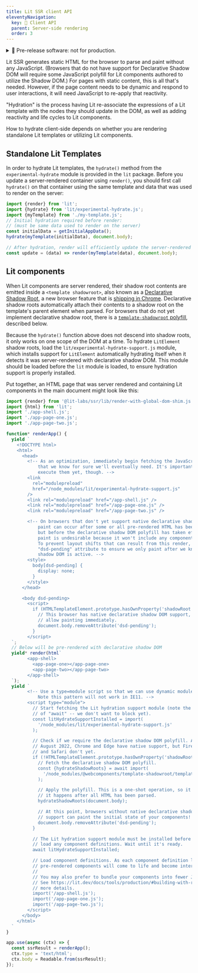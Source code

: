 ```yaml
---
title: Lit SSR client API
eleventyNavigation:
  key: 🧪 Client API
  parent: Server-side rendering
  order: 3
---
```


<details class="pre-release">
  <summary> 🧪 Pre-release software: not for production.</summary>
  
  Lit labs packages are published to get feedback from the wider community. This code shouldn't be used in production, but we encourage you to try it out and [file issues](https://github.com/lit/lit/issues/new/choose) for any bugs you find. For general feedback, please use the GitHub [discussion](https://github.com/lit/lit/discussions).

For more information about the Lit labs process, see [Lib Labs](/docs/libraries/labs/)

</details>

Lit SSR generates static HTML for the browser to parse and paint without any JavaScript. (Browsers that do not have support for Declarative Shadow DOM will require some JavaScript polyfill for Lit components authored to utilize the Shadow DOM.) For pages with static content, this is all that's needed. However, if the page content needs to be dynamic and respond to user interactions, it will need JavaScript to re-apply that reactivity.

"Hydration" is the process having Lit re-associate the expressions of a Lit template with the  nodes they should update in the DOM, as well as adding reactivity and life cycles to Lit components.

How to hydrate client-side depends on whether you are rendering standalone Lit templates or utilizing Lit components.

## Standalone Lit Templates
In order to hydrate Lit templates, the `hydrate()` method from the `experimental-hydrate` module is provided in the `lit` package. Before you update a server-rendered container using `render()`, you should first call `hydrate()` on that container using the same template and data that was used to render on the server:

```js
import {render} from 'lit';
import {hydrate} from 'lit/experimental-hydrate.js';
import {myTemplate} from './my-template.js';
// Initial hydration required before render:
// (must be same data used to render on the server)
const initialData = getInitialAppData();
hydrate(myTemplate(initialData), document.body);

// After hydration, render will efficiently update the server-rendered DOM:
const update = (data) => render(myTemplate(data), document.body);
```

## Lit components
When Lit components are server rendered, their shadow root contents are emitted inside a `<template shadowroot>`, also known as a [Declarative Shadow Root](https://web.dev/declarative-shadow-dom/), a new browser feature that is [shipping in Chrome](https://developer.chrome.com/blog/new-in-chrome-90/#declarative). Declarative shadow roots automatically attach their contents to a shadow root on the template's parent element when parsed. For browsers that do not yet implement declarative shadow root, there is a [`template-shadowroot` polyfill](https://github.com/webcomponents/template-shadowroot), described below.

Because the `hydrate()` function above does not descend into shadow roots, it only works on one scope of the DOM at a time. To hydrate `LitElement` shadow roots, load the `lit/experimental-hydrate-support.js` module, which installs support for `LitElement` automatically hydrating itself when it detects it was server-rendered with declarative shadow DOM. This module should be loaded before the `lit` module is loaded, to ensure hydration support is properly installed.

Put together, an HTML page that was server rendered and containing Lit components in the main document might look like this:

```js
import {render} from '@lit-labs/ssr/lib/render-with-global-dom-shim.js';
import {html} from 'lit';
import './app-shell.js';
import './app-page-one.js';
import './app-page-two.js';

function* renderApp() {
  yield `
    <!DOCTYPE html>
    <html>
      <head>
        <!-- As an optimization, immediately begin fetching the JavaScript modules
            that we know for sure we'll eventually need. It's important we don't
            execute them yet, though. -->
        <link
          rel="modulepreload"
          href="/node_modules/lit/experimental-hydrate-support.js"
        />
        <link rel="modulepreload" href="/app-shell.js" />
        <link rel="modulepreload" href="/app-page-one.js" />
        <link rel="modulepreload" href="/app-page-two.js" />

        <!-- On browsers that don't yet support native declarative shadow DOM, a
            paint can occur after some or all pre-rendered HTML has been parsed,
            but before the declarative shadow DOM polyfill has taken effect. This
            paint is undesirable because it won't include any component shadow DOM.
            To prevent layout shifts that can result from this render, we use a
            "dsd-pending" attribute to ensure we only paint after we know
            shadow DOM is active. -->
        <style>
          body[dsd-pending] {
            display: none;
          }
        </style>
      </head>

      <body dsd-pending>
        <script>
          if (HTMLTemplateElement.prototype.hasOwnProperty('shadowRoot')) {
            // This browser has native declarative shadow DOM support, so we can
            // allow painting immediately.
            document.body.removeAttribute('dsd-pending');
          }
        </script>
  `;
  // Below will be pre-rendered with declarative shadow DOM
  yield* render(html`
        <app-shell>
          <app-page-one></app-page-one>
          <app-page-two></app-page-two>
        </app-shell>
  `);
  yield `
        <!-- Use a type=module script so that we can use dynamic module imports.
            Note this pattern will not work in IE11. -->
        <script type="module">
          // Start fetching the Lit hydration support module (note the absence
          // of "await" -- we don't want to block yet).
          const litHydrateSupportInstalled = import(
            '/node_modules/lit/experimental-hydrate-support.js'
          );

          // Check if we require the declarative shadow DOM polyfill. As of
          // August 2022, Chrome and Edge have native support, but Firefox
          // and Safari don't yet.
          if (!HTMLTemplateElement.prototype.hasOwnProperty('shadowRoot')) {
            // Fetch the declarative shadow DOM polyfill.
            const {hydrateShadowRoots} = await import(
              '/node_modules/@webcomponents/template-shadowroot/template-shadowroot.js'
            );

            // Apply the polyfill. This is a one-shot operation, so it is important
            // it happens after all HTML has been parsed.
            hydrateShadowRoots(document.body);

            // At this point, browsers without native declarative shadow DOM
            // support can paint the initial state of your components!
            document.body.removeAttribute('dsd-pending');
          }

          // The Lit hydration support module must be installed before we can
          // load any component definitions. Wait until it's ready.
          await litHydrateSupportInstalled;

          // Load component definitions. As each component definition loads, your
          // pre-rendered components will come to life and become interactive.
          //
          // You may also prefer to bundle your components into fewer JS modules.
          // See https://lit.dev/docs/tools/production/#building-with-rollup for
          // more details.
          import('/app-shell.js');
          import('/app-page-one.js');
          import('/app-page-two.js');
        </script>
      </body>
    </html>
  `
}

app.use(async (ctx) => {
  const ssrResult = renderApp();
  ctx.type = 'text/html';
  ctx.body = Readable.from(ssrResult);
});
```
